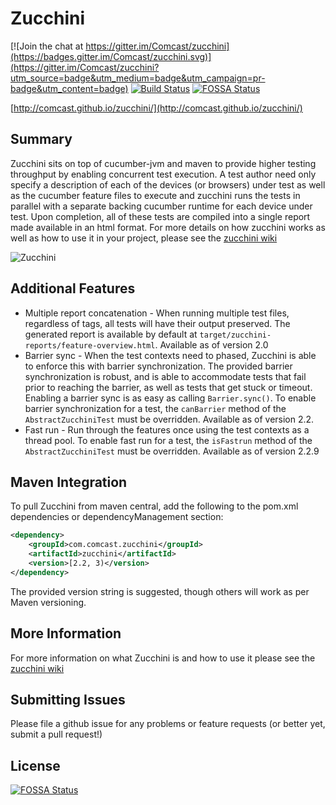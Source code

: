 Zucchini
========

[![Join the chat at https://gitter.im/Comcast/zucchini](https://badges.gitter.im/Comcast/zucchini.svg)](https://gitter.im/Comcast/zucchini?utm_source=badge&utm_medium=badge&utm_campaign=pr-badge&utm_content=badge)
[![Build Status](https://travis-ci.org/Comcast/zucchini.svg)](https://travis-ci.org/Comcast/zucchini)
[![FOSSA Status](https://app.fossa.io/api/projects/git%2Bgithub.com%2Fannania%2Fzucchini.svg?type=shield)](https://app.fossa.io/projects/git%2Bgithub.com%2Fannania%2Fzucchini?ref=badge_shield)

[http://comcast.github.io/zucchini/](http://comcast.github.io/zucchini/)

## Summary

Zucchini sits on top of cucumber-jvm and maven to provide higher testing throughput by enabling concurrent test execution. A test author need only specify a description of each of the devices (or browsers) under test as well as the cucumber feature files to execute and zucchini runs the tests in parallel with a separate backing cucumber runtime for each device under test. Upon completion, all of these tests are compiled into a single report made available in an html format. For more details on how zucchini works as well as how to use it in your project, please see the [zucchini wiki](https://github.com/Comcast/zucchini/wiki)

![Zucchini](http://comcast.github.io/zucchini/images/zukeshield.png)


## Additional Features

 - Multiple report concatenation - When running multiple test files, regardless of tags, all tests will have their output preserved. The generated report is available by default at `target/zucchini-reports/feature-overview.html`.  Available as of version 2.0
 - Barrier sync - When the test contexts need to phased, Zucchini is able to enforce this with barrier synchronization.  The provided barrier synchronization is robust, and is able to accommodate tests that fail prior to reaching the barrier, as well as tests that get stuck or timeout.  Enabling a barrier sync is as easy as calling `Barrier.sync()`.  To enable barrier synchronization for a test, the `canBarrier` method of the `AbstractZucchiniTest` must be overridden.  Available as of version 2.2.
 - Fast run - Run through the features once using the test contexts as a thread pool.  To enable fast run for a test, the `isFastrun` method of the `AbstractZucchiniTest` must be overridden.  Available as of version 2.2.9

## Maven Integration
To pull Zucchini from maven central, add the following to the pom.xml dependencies or dependencyManagement section:

```xml
<dependency>
    <groupId>com.comcast.zucchini</groupId>
    <artifactId>zucchini</artifactId>
    <version>[2.2, 3)</version>
</dependency>
```

The provided version string is suggested, though others will work as per Maven versioning.

## More Information
For more information on what Zucchini is and how to use it please see the [zucchini wiki](https://github.com/Comcast/zucchini/wiki) 

## Submitting Issues
Please file a github issue for any problems or feature requests (or better yet, submit a pull request!)


## License
[![FOSSA Status](https://app.fossa.io/api/projects/git%2Bgithub.com%2Fannania%2Fzucchini.svg?type=large)](https://app.fossa.io/projects/git%2Bgithub.com%2Fannania%2Fzucchini?ref=badge_large)